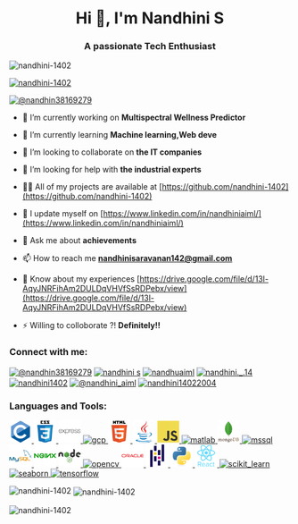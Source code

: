 <h1 align="center">Hi 👋, I'm Nandhini S</h1>
<h3 align="center">A passionate Tech Enthusiast</h3>

<p align="left"> <img src="https://komarev.com/ghpvc/?username=nandhini-1402&label=Profile%20views&color=0e75b6&style=flat" alt="nandhini-1402" /> </p>

<p align="left"> <a href="https://github.com/ryo-ma/github-profile-trophy"><img src="https://github-profile-trophy.vercel.app/?username=nandhini-1402" alt="nandhini-1402" /></a> </p>

<p align="left"> <a href="https://twitter.com/@nandhin38169279" target="blank"><img src="https://img.shields.io/twitter/follow/@nandhin38169279?logo=twitter&style=for-the-badge" alt="@nandhin38169279" /></a> </p>



- 🔭 I’m currently working on **Multispectral Wellness Predictor**

- 🌱 I’m currently learning **Machine learning,Web deve**

- 👯 I’m looking to collaborate on **the IT companies**

- 🤝 I’m looking for help with **the industrial experts**

- 👨‍💻 All of my projects are available at [https://github.com/nandhini-1402](https://github.com/nandhini-1402)

- 📝 I update myself on [https://www.linkedin.com/in/nandhiniaiml/](https://www.linkedin.com/in/nandhiniaiml/)

- 💬 Ask me about **achievements**

- 📫 How to reach me **nandhinisaravanan142@gmail.com**

- 📄 Know about my experiences [https://drive.google.com/file/d/13l-AqyJNRFihAm2DULDqVHVfSsRDPebx/view](https://drive.google.com/file/d/13l-AqyJNRFihAm2DULDqVHVfSsRDPebx/view)

- ⚡ Willing to colloborate ?! **Definitely!!**

<h3 align="left">Connect with me:</h3>
<p align="left">
<a href="https://twitter.com/@nandhin38169279" target="blank"><img align="center" src="https://raw.githubusercontent.com/rahuldkjain/github-profile-readme-generator/master/src/images/icons/Social/twitter.svg" alt="@nandhin38169279" height="30" width="40" /></a>
<a href="https://linkedin.com/in/nandhini s" target="blank"><img align="center" src="https://raw.githubusercontent.com/rahuldkjain/github-profile-readme-generator/master/src/images/icons/Social/linked-in-alt.svg" alt="nandhini s" height="30" width="40" /></a>
<a href="https://kaggle.com/nandhuaiml" target="blank"><img align="center" src="https://raw.githubusercontent.com/rahuldkjain/github-profile-readme-generator/master/src/images/icons/Social/kaggle.svg" alt="nandhuaiml" height="30" width="40" /></a>
<a href="https://instagram.com/nandhini._.14" target="blank"><img align="center" src="https://raw.githubusercontent.com/rahuldkjain/github-profile-readme-generator/master/src/images/icons/Social/instagram.svg" alt="nandhini._.14" height="30" width="40" /></a>
<a href="https://www.codechef.com/users/nandhini1402" target="blank"><img align="center" src="https://cdn.jsdelivr.net/npm/simple-icons@3.1.0/icons/codechef.svg" alt="nandhini1402" height="30" width="40" /></a>
<a href="https://www.hackerrank.com/@nandhini_aiml" target="blank"><img align="center" src="https://raw.githubusercontent.com/rahuldkjain/github-profile-readme-generator/master/src/images/icons/Social/hackerrank.svg" alt="@nandhini_aiml" height="30" width="40" /></a>
<a href="https://www.leetcode.com/nandhini14022004" target="blank"><img align="center" src="https://raw.githubusercontent.com/rahuldkjain/github-profile-readme-generator/master/src/images/icons/Social/leet-code.svg" alt="nandhini14022004" height="30" width="40" /></a>
</p>

<h3 align="left">Languages and Tools:</h3>
<p align="left"> <a href="https://www.cprogramming.com/" target="_blank" rel="noreferrer"> <img src="https://raw.githubusercontent.com/devicons/devicon/master/icons/c/c-original.svg" alt="c" width="40" height="40"/> </a> <a href="https://www.w3schools.com/css/" target="_blank" rel="noreferrer"> <img src="https://raw.githubusercontent.com/devicons/devicon/master/icons/css3/css3-original-wordmark.svg" alt="css3" width="40" height="40"/> </a> <a href="https://expressjs.com" target="_blank" rel="noreferrer"> <img src="https://raw.githubusercontent.com/devicons/devicon/master/icons/express/express-original-wordmark.svg" alt="express" width="40" height="40"/> </a> <a href="https://cloud.google.com" target="_blank" rel="noreferrer"> <img src="https://www.vectorlogo.zone/logos/google_cloud/google_cloud-icon.svg" alt="gcp" width="40" height="40"/> </a> <a href="https://www.w3.org/html/" target="_blank" rel="noreferrer"> <img src="https://raw.githubusercontent.com/devicons/devicon/master/icons/html5/html5-original-wordmark.svg" alt="html5" width="40" height="40"/> </a> <a href="https://www.java.com" target="_blank" rel="noreferrer"> <img src="https://raw.githubusercontent.com/devicons/devicon/master/icons/java/java-original.svg" alt="java" width="40" height="40"/> </a> <a href="https://developer.mozilla.org/en-US/docs/Web/JavaScript" target="_blank" rel="noreferrer"> <img src="https://raw.githubusercontent.com/devicons/devicon/master/icons/javascript/javascript-original.svg" alt="javascript" width="40" height="40"/> </a> <a href="https://www.mathworks.com/" target="_blank" rel="noreferrer"> <img src="https://upload.wikimedia.org/wikipedia/commons/2/21/Matlab_Logo.png" alt="matlab" width="40" height="40"/> </a> <a href="https://www.mongodb.com/" target="_blank" rel="noreferrer"> <img src="https://raw.githubusercontent.com/devicons/devicon/master/icons/mongodb/mongodb-original-wordmark.svg" alt="mongodb" width="40" height="40"/> </a> <a href="https://www.microsoft.com/en-us/sql-server" target="_blank" rel="noreferrer"> <img src="https://www.svgrepo.com/show/303229/microsoft-sql-server-logo.svg" alt="mssql" width="40" height="40"/> </a> <a href="https://www.mysql.com/" target="_blank" rel="noreferrer"> <img src="https://raw.githubusercontent.com/devicons/devicon/master/icons/mysql/mysql-original-wordmark.svg" alt="mysql" width="40" height="40"/> </a> <a href="https://www.nginx.com" target="_blank" rel="noreferrer"> <img src="https://raw.githubusercontent.com/devicons/devicon/master/icons/nginx/nginx-original.svg" alt="nginx" width="40" height="40"/> </a> <a href="https://nodejs.org" target="_blank" rel="noreferrer"> <img src="https://raw.githubusercontent.com/devicons/devicon/master/icons/nodejs/nodejs-original-wordmark.svg" alt="nodejs" width="40" height="40"/> </a> <a href="https://opencv.org/" target="_blank" rel="noreferrer"> <img src="https://www.vectorlogo.zone/logos/opencv/opencv-icon.svg" alt="opencv" width="40" height="40"/> </a> <a href="https://www.oracle.com/" target="_blank" rel="noreferrer"> <img src="https://raw.githubusercontent.com/devicons/devicon/master/icons/oracle/oracle-original.svg" alt="oracle" width="40" height="40"/> </a> <a href="https://pandas.pydata.org/" target="_blank" rel="noreferrer"> <img src="https://raw.githubusercontent.com/devicons/devicon/2ae2a900d2f041da66e950e4d48052658d850630/icons/pandas/pandas-original.svg" alt="pandas" width="40" height="40"/> </a> <a href="https://www.python.org" target="_blank" rel="noreferrer"> <img src="https://raw.githubusercontent.com/devicons/devicon/master/icons/python/python-original.svg" alt="python" width="40" height="40"/> </a> <a href="https://reactjs.org/" target="_blank" rel="noreferrer"> <img src="https://raw.githubusercontent.com/devicons/devicon/master/icons/react/react-original-wordmark.svg" alt="react" width="40" height="40"/> </a> <a href="https://scikit-learn.org/" target="_blank" rel="noreferrer"> <img src="https://upload.wikimedia.org/wikipedia/commons/0/05/Scikit_learn_logo_small.svg" alt="scikit_learn" width="40" height="40"/> </a> <a href="https://seaborn.pydata.org/" target="_blank" rel="noreferrer"> <img src="https://seaborn.pydata.org/_images/logo-mark-lightbg.svg" alt="seaborn" width="40" height="40"/> </a> <a href="https://www.tensorflow.org" target="_blank" rel="noreferrer"> <img src="https://www.vectorlogo.zone/logos/tensorflow/tensorflow-icon.svg" alt="tensorflow" width="40" height="40"/> </a> </p>

<p><img align="left" src="https://github-readme-stats.vercel.app/api/top-langs?username=nandhini-1402&show_icons=true&locale=en&layout=compact" alt="nandhini-1402" /></p>

<p>&nbsp;<img align="center" src="https://github-readme-stats.vercel.app/api?username=nandhini-1402&show_icons=true&locale=en" alt="nandhini-1402" /></p>

<p><img align="center" src="https://github-readme-streak-stats.herokuapp.com/?user=nandhini-1402&" alt="nandhini-1402" /></p>
